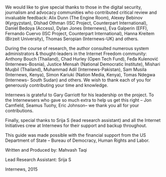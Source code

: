 We would like to give special thanks to those in the digital security, journalism and advocacy communities who contributed critical review and invaluable feedback: Alix Dunn (The Engine Room), Alexey Bebinov (Kyrgyzstan), Dlshad Othman (ISC Project, Counterpart International), Daniel Bedoya (Access), Dylan Jones (Internews), Eva Galperin (EFF), Fernando Cuervo (ISC Project, Counterpart International), Hanna Kreitem (Birzeit University), Thomas Seropian (Internews-UK) and others. 

During the course of research, the author consulted numerous system administrators & thought-leaders in the Internet Freedom community: Anthony Bouch (Thailand), Chad Hurley (Open Tech Fund), Feđa Kulenović (Internews-Bosnia), Justice Mensah (National Democratic Institute), Mishari Muqbil (Thailand), Muhammad Adil (Internews-Pakistan), Sam Musila (Internews, Kenya), Simon Kariuki (Nation Media, Kenya), Tomas Ndegwa (Internews- South Sudan) and others. We wish to thank each of you for generously contributing your time and knowledge.

Internews is grateful to Gary Garriott for his leadership on the project. To the Internewsers who gave so much extra to help us get this right – Jon Camfield, Seamus Tuohy, Eric Johnson– we thank you all for your contributions. 

Finally, special thanks to Srija S (lead research assistant) and all the Internet Initiatives crew at Internews for their support and backup throughout.

This guide was made possible with the financial support from the US Department of State – Bureau of Democracy, Human Rights and Labor. 

Written and Produced by: Mahvash Taqi 

Lead Research Assistant: Srija S


Internews, 2015 

